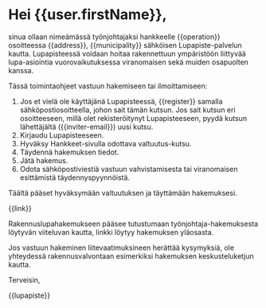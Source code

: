# Hei {{user.firstName}},

sinua ollaan nime&auml;m&auml;ss&auml; ty&ouml;njohtajaksi hankkeelle {{operation}} osoitteessa {{address}}, {{municipality}} s&auml;hk&ouml;isen Lupapiste-palvelun kautta. Lupapisteess&auml; voidaan hoitaa rakennettuun ymp&auml;rist&ouml;&ouml;n liittyv&auml;&auml; lupa-asiointia vuorovaikutuksessa viranomaisen sek&auml; muiden osapuolten kanssa.

T&auml;ss&auml; toimintaohjeet vastuun hakemiseen tai ilmoittamiseen:

1. Jos et viel&auml; ole k&auml;ytt&auml;j&auml;n&auml; Lupapisteess&auml;, {{register}} samalla s&auml;hk&ouml;postiosoitteella, johon sait t&auml;m&auml;n kutsun. Jos sait kutsun eri osoitteeseen, mill&auml; olet rekister&ouml;itynyt Lupapisteeseen, pyyd&auml; kutsun l&auml;hett&auml;j&auml;lt&auml; ({{inviter-email}}) uusi kutsu.
2. Kirjaudu Lupapisteeseen.
3. Hyv&auml;ksy Hankkeet-sivulla odottava valtuutus-kutsu.
4. T&auml;ydenn&auml; hakemuksen tiedot.
5. J&auml;t&auml; hakemus.
6. Odota s&auml;hk&ouml;postiviesti&auml; vastuun vahvistamisesta tai viranomaisen esitt&auml;mist&auml; t&auml;ydennyspyynn&ouml;ist&auml;.

T&auml;&auml;lt&auml; p&auml;&auml;set hyv&auml;ksym&auml;&auml;n valtuutuksen ja t&auml;ytt&auml;m&auml;&auml;n hakemuksesi.

{{link}}

Rakennuslupahakemukseen p&auml;&auml;see tutustumaan ty&ouml;njohtaja-hakemuksesta l&ouml;ytyv&auml;n viiteluvan kautta, linkki l&ouml;ytyy hakemuksen yl&auml;osasta.

Jos vastuun hakeminen liitevaatimuksineen her&auml;tt&auml;&auml; kysymyksi&auml;, ole yhteydess&auml; rakennusvalvontaan esimerkiksi hakemuksen keskusteluketjun kautta.

Terveisin,

{{lupapiste}}
